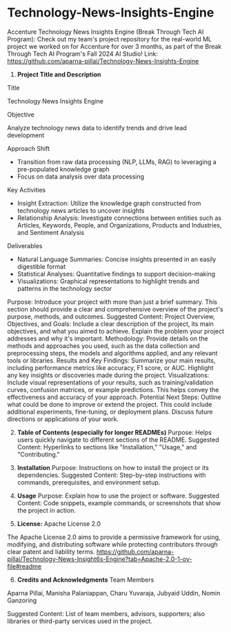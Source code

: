 # Technology-News-Insights-Engine

Accenture Technology News Insights Engine (Break Through Tech AI Program): Check out my team's project repository for the real-world ML project we worked on for Accenture for over 3 months, as part of the Break Through Tech AI Program's Fall 2024 AI Studio! 
Link: https://github.com/aparna-pillai/Technology-News-Insights-Engine 

1. **Project Title and Description**

  Title

  Technology News Insights Engine
  
  Objective
  
  Analyze technology news data to identify trends and drive lead development
  
  Approach Shift
  
  * Transition from raw data processing (NLP, LLMs, RAG) to leveraging a pre-populated knowledge graph
  * Focus on data analysis over data processing
  
  Key Activities
  
  * Insight Extraction: Utilize the knowledge graph constructed from technology news articles to uncover insights
  * Relationship Analysis: Investigate connections between entities such as Articles, Keywords, People, and Organizations, Products and Industries, and Sentiment Analysis
  
  Deliverables
  
  * Natural Language Summaries: Concise insights presented in an easily digestible format
  * Statistical Analyses: Quantitative findings to support decision-making
  * Visualizations: Graphical representations to highlight trends and patterns in the technology sector

Purpose: Introduce your project with more than just a brief summary. This section should provide a clear and comprehensive overview of the project's purpose, methods, and outcomes.
Suggested Content:
Project Overview, Objectives, and Goals:
Include a clear description of the project, its main objectives, and what you aimed to achieve. Explain the problem your project addresses and why it's important.
Methodology:
Provide details on the methods and approaches you used, such as the data collection and preprocessing steps, the models and algorithms applied, and any relevant tools or libraries.
Results and Key Findings:
Summarize your main results, including performance metrics like accuracy, F1 score, or AUC. Highlight any key insights or discoveries made during the project.
Visualizations:
Include visual representations of your results, such as training/validation curves, confusion matrices, or example predictions. This helps convey the effectiveness and accuracy of your approach.
Potential Next Steps:
Outline what could be done to improve or extend the project. This could include additional experiments, fine-tuning, or deployment plans. Discuss future directions or applications of your work.

2. **Table of Contents (especially for longer READMEs)**
Purpose: Helps users quickly navigate to different sections of the README.
Suggested Content: Hyperlinks to sections like "Installation," "Usage," and "Contributing."

3. **Installation**
Purpose: Instructions on how to install the project or its dependencies.
Suggested Content: Step-by-step instructions with commands, prerequisites, and environment setup.

4. **Usage**
Purpose: Explain how to use the project or software.
Suggested Content: Code snippets, example commands, or screenshots that show the project in action.

5. **License:** Apache License 2.0
   
The Apache License 2.0 aims to provide a permissive framework for using, modifying, and distributing software while protecting contributors through clear patent and liability terms.
https://github.com/aparna-pillai/Technology-News-Insight6s-Engine?tab=Apache-2.0-1-ov-file#readme 

6. **Credits and Acknowledgments**
Team Members

Aparna Pillai, Manisha Palaniappan, Charu Yuvaraja, Jubyaid Uddin, Nomin Ganzoring


Suggested Content: List of team members, advisors, supporters; also libraries or third-party services used in the project.
